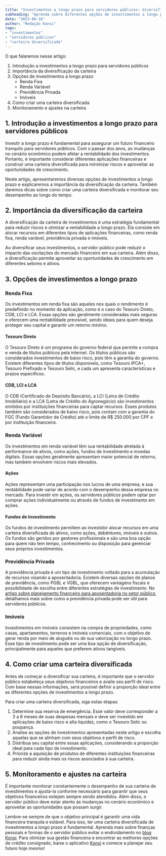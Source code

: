 ```yaml
---
title: "Investimentos a longo prazo para servidores públicos: diversificando sua carteira"
subheading: "Aprenda sobre diferentes opções de investimentos a longo prazo e como diversificar sua carteira para garantir um futuro financeiro tranquilo."
date: "2023-06-16"
author: "Redação Konsi"
tags:
- "investimentos"
- "servidores públicos"
- "carteira diversificada"
---
```


O que falaremos nesse artigo:

1. Introdução a investimentos a longo prazo para servidores públicos
2. Importância da diversificação da carteira
3. Opções de investimentos a longo prazo
   - Renda Fixa
   - Renda Variável
   - Previdência Privada
   - Imóveis
4. Como criar uma carteira diversificada
5. Monitoramento e ajustes na carteira

## 1. Introdução a investimentos a longo prazo para servidores públicos

Investir a longo prazo é fundamental para assegurar um futuro financeiro tranquilo para servidores públicos. Com o passar dos anos, as mudanças no cenário econômico podem afetar a rentabilidade dos investimentos. Portanto, é importante considerar diferentes aplicações financeiras e construir uma carteira diversificada para minimizar riscos e aproveitar as oportunidades de crescimento.

Neste artigo, apresentaremos diversas opções de investimentos a longo prazo e explicaremos a importância da diversificação da carteira. Também daremos dicas sobre como criar uma carteira diversificada e monitorar seu desempenho ao longo do tempo.

## 2. Importância da diversificação da carteira

A diversificação da carteira de investimentos é uma estratégia fundamental para reduzir riscos e otimizar a rentabilidade a longo prazo. Ela consiste em alocar recursos em diferentes tipos de aplicações financeiras, como renda fixa, renda variável, previdência privada e imóveis.

Ao diversificar seus investimentos, o servidor público pode reduzir o impacto das oscilações do mercado financeiro em sua carteira. Além disso, a diversificação permite aproveitar as oportunidades de crescimento em diferentes setores e ativos.

## 3. Opções de investimentos a longo prazo

### Renda Fixa

Os investimentos em renda fixa são aqueles nos quais o rendimento é predefinido no momento da aplicação, como é o caso do Tesouro Direto, CDB, LCI e LCA. Essas opções são geralmente consideradas mais seguras e oferecem uma rentabilidade previsível, sendo ideais para quem deseja proteger seu capital e garantir um retorno mínimo.

#### Tesouro Direto

O Tesouro Direto é um programa do governo federal que permite a compra e venda de títulos públicos pela internet. Os títulos públicos são considerados investimentos de baixo risco, pois têm a garantia do governo. Existem diferentes tipos de títulos disponíveis, como Tesouro IPCA+, Tesouro Prefixado e Tesouro Selic, e cada um apresenta características e prazos específicos.

#### CDB, LCI e LCA

O CDB (Certificado de Depósito Bancário), a LCI (Letra de Crédito Imobiliário) e a LCA (Letra de Crédito do Agronegócio) são investimentos emitidos por instituições financeiras para captar recursos. Esses produtos também são considerados de baixo risco, pois contam com a garantia do FGC (Fundo Garantidor de Crédito) até o limite de R$ 250.000 por CPF e por instituição financeira.

### Renda Variável

Os investimentos em renda variável têm sua rentabilidade atrelada à performance de ativos, como ações, fundos de investimento e moedas digitais. Essas opções geralmente apresentam maior potencial de retorno, mas também envolvem riscos mais elevados.

#### Ações

Ações representam uma participação nos lucros de uma empresa, e sua rentabilidade pode variar de acordo com o desempenho dessa empresa no mercado. Para investir em ações, os servidores públicos podem optar por comprar ações individualmente ou através de fundos de investimento em ações.

#### Fundos de Investimento

Os fundos de investimento permitem ao investidor alocar recursos em uma carteira diversificada de ativos, como ações, debêntures, imóveis e outros. Os fundos são geridos por gestores profissionais e são uma boa opção para quem não tem tempo, conhecimento ou disposição para gerenciar seus próprios investimentos.

### Previdência Privada

A previdência privada é um tipo de investimento voltado para a acumulação de recursos visando a aposentadoria. Existem diversas opções de planos de previdência, como PGBL e VGBL, que oferecem vantagens fiscais e possibilidade de escolha entre diferentes estratégias de investimento. No [artigo sobre planejamento financeiro para aposentadoria no setor público](https://konsi.com.br/postagens/planejamento-financeiro-para-aposentadoria-no-setor-pblico), detalhamos mais sobre como a previdência privada pode ser útil para servidores públicos.

### Imóveis

Investimentos em imóveis consistem na compra de propriedades, como casas, apartamentos, terrenos e imóveis comerciais, com o objetivo de gerar renda por meio de aluguéis ou de sua valorização no longo prazo. Esse tipo de investimento pode ser uma boa opção de diversificação, principalmente para aqueles que preferem ativos tangíveis.

## 4. Como criar uma carteira diversificada

Antes de começar a diversificar sua carteira, é importante que o servidor público estabeleça seus objetivos financeiros e avalie seu perfil de risco. Com base nessas informações, será possível definir a proporção ideal entre as diferentes opções de investimentos a longo prazo.

Para criar uma carteira diversificada, siga estas etapas:

1. Determine sua reserva de emergência. Esse valor deve corresponder a 3 a 6 meses de suas despesas mensais e deve ser investido em aplicações de baixo risco e alta liquidez, como o Tesouro Selic ou poupança.
2. Analise as opções de investimentos apresentadas neste artigo e escolha aquelas que se alinham com seus objetivos e perfil de risco.
3. Distribua seu capital entre essas aplicações, considerando a proporção ideal para cada tipo de investimento.
4. Priorize a aquisição de produtos de diferentes instituições financeiras para reduzir ainda mais os riscos associados à sua carteira.

## 5. Monitoramento e ajustes na carteira

É importante monitorar constantemente o desempenho de sua carteira de investimentos e ajustá-la conforme necessário para garantir que seus objetivos financeiros estejam sempre sendo atendidos. Além disso, o servidor público deve estar atento às mudanças no cenário econômico e aproveitar as oportunidades que possam surgir.

Lembre-se sempre de que o objetivo principal é garantir uma vida financeira tranquila e estável. Para isso, ter uma carteira diversificada de investimentos a longo prazo é fundamental. Aprenda mais sobre finanças pessoais e formas de o servidor público evitar o endividamento no [blog Konsi](https://konsi.com.br/postagens/servidores-publicos-evitar-endividamento). Para otimizar sua gestão financeira e encontrar as melhores opções de crédito consignado, baixe o aplicativo [Konsi](https://konsi.com.br/download) e comece a planejar seu futuro hoje mesmo!
